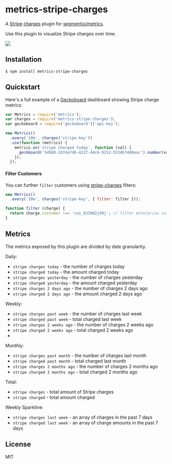 
# metrics-stripe-charges

A [Stripe](https://stripe.com) [charges](https://github.com/stripe-charges) plugin for [segmentio/metrics](https://github.com/segmentio/metrics).

Use this plugin to visualize Stripe charges over time.

![](https://f.cloud.github.com/assets/658544/2361169/09325510-a62e-11e3-8f49-e327e89595cd.png)

## Installation

    $ npm install metrics-stripe-charges

## Quickstart

Here's a full example of a [Geckoboard](https://github.com/segmentio/geckoboard) dashboard showing Stripe charge metrics:

```js
var Metrics = require('metrics');
var charges = require('metrics-stripe-charges');
var geckoboard = require('geckoboard')('api-key');

new Metrics()
  .every('10m', charges('stripe-key'))
  .use(function (metrics) {
    metrics.on(`stripe charged today`, function (val) {
      geckboard('54560-2d74a7d6-4227-44c6-9152-5534b7480eac').number(val);
    });
  });
```

#### Filter Customers

You can further `filter` customers using [stripe-charges](https://github.com/segmentio/stripe-chages) filters:

```js
new Metrics()
  .every('10m', charges('stripe-key', { filter: filter }));

function filter (charge) {
  return charge.customer !== 'cus_8239d2jd9j'; // filter enterprise customer X
}
```

## Metrics

The metrics exposed by this plugin are divided by date granularity.

Daily:
- `stripe charges today` - the number of charges today
- `stripe charged today` - the amount charged today
- `stripe charges yesterday` - the number of charges yesterday
- `stripe charged yesterday` - the amount charged yesterday
- `stripe charges 2 days ago` - the number of charges 2 days ago
- `stripe charged 2 days ago` - the amount charged 2 days ago

Weekly:
- `stripe charges past week` - the number of charges last week
- `stripe charged past week` - total charged last week
- `stripe charges 2 weeks ago` - the number of charges 2 weeks ago
- `stripe charged 2 weeks ago` - total charged 2 weeks ago
- 
Monthly:
- `stripe charges past month` - the number of charges last month
- `stripe charged past month` - total charged last month
- `stripe charges 2 months ago` - the number of charges 2 months ago
- `stripe charged 2 months ago` - total charged 2 months ago

Total: 
- `stripe charges` - total amount of Stripe charges
- `stripe charged` - total amount charged

Weekly Sparkline: 
- `stripe charges last week` - an array of charges in the past 7 days
- `stripe charged last week` - an array of charge amounts in the past 7 days

## License

MIT